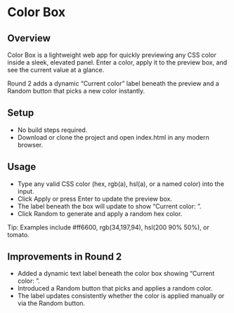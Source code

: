 # Color Box

## Overview
Color Box is a lightweight web app for quickly previewing any CSS color inside a sleek, elevated panel. Enter a color, apply it to the preview box, and see the current value at a glance.

Round 2 adds a dynamic “Current color” label beneath the preview and a Random button that picks a new color instantly.

## Setup
- No build steps required.
- Download or clone the project and open index.html in any modern browser.

## Usage
- Type any valid CSS color (hex, rgb(a), hsl(a), or a named color) into the input.
- Click Apply or press Enter to update the preview box.
- The label beneath the box will update to show “Current color: <color>”.
- Click Random to generate and apply a random hex color.

Tip: Examples include #ff6600, rgb(34,197,94), hsl(200 90% 50%), or tomato.

## Improvements in Round 2
- Added a dynamic text label beneath the color box showing “Current color: <color>”.
- Introduced a Random button that picks and applies a random color.
- The label updates consistently whether the color is applied manually or via the Random button.